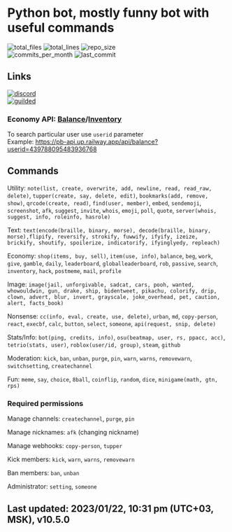 # Python bot, mostly funny bot with useful commands

![total_files](https://img.shields.io/github/directory-file-count/1randomguyspecial/pythonbot?label=total%20files) ![total_lines](https://img.shields.io/tokei/lines/github/1randomguyspecial/pythonbot) ![repo_size](https://img.shields.io/github/repo-size/1randomguyspecial/pythonbot) \
![commits_per_month](https://img.shields.io/github/commit-activity/m/1randomguyspecial/pythonbot)  ![last_commit](https://img.shields.io/github/last-commit/1randomguyspecial/pythonbot/main)

## Links

[![discord](https://img.shields.io/discord/910131051320475648?color=5865F2&label=Support%20server&logo=discord&logoColor=white)](https://discord.gg/jRK82RNx73) \
[![guilded](https://img.shields.io/badge/Guilded%20Support%20server-keNWeOPp-yellow)](https://www.guilded.gg/i/keNWeOPp?cid=bec0dc7b-4b97-41c7-aaa4-513d3e53f5e7&intent=chat)

### Economy API: [Balance](https://pb-api.up.railway.app/balance)/[Inventory](https://pb-api.up.railway.app/api/inventory)

To search particular user use `userid` parameter \
Example: <https://pb-api.up.railway.app/api/balance?userid=439788095483936768>

## Commands

Utility: `note(list, create, overwrite, add, newline, read, read_raw, delete)`, `tupper(create, say, delete, edit)`, `bookmarks(add, remove, show)`, `qrcode(create, read)`, `find(user, member)`, `embed`, `sendemoji`, `screenshot`, `afk`, `suggest`, `invite`, `whois`, `emoji`, `poll`, `quote`, `server(whois, suggest, info, roleinfo, hasrole)`

Text: `text(encode(braille, binary, morse), decode(braille, binary, morse),flipify, reversify, strokify, fuwwify, ifyify, izeize, brickify, shoutify, spoilerize, indicatorify, ifyinglyedy, repleach)`

Economy: `shop(items, buy, sell)`, `item(use, info)`, `balance`, `beg`, `work`, `give`, `gamble`, `daily`, `leaderboard`, `globalleaderboard`, `rob`, `passive`, `search`, `inventory`, `hack`, `postmeme`, `mail`, `profile`

Image: `image(jail, unforgivable, sadcat, cars, pooh, wanted, whowouldwin, gun, drake, ship, bidentweet, pikachu, colorify, drip, clown, advert, blur, invert, grayscale, joke_overhead, pet, caution, alert, facts_book)`

Nonsense: `cc(info, eval, create, use, delete)`, `urban`, `md`, `copy-person`, `react`, `execbf`, `calc`, `button`, `select`, `someone`, `api(request, snip, delete)`

Stats/Info: `bot(ping, credits, info)`, `osu(beatmap, user, rs, ppacc, acc)`, `tetrio(stats, user)`, `roblox(user/id, group)`, `steam`, `github`

Moderation: `kick`, `ban`, `unban`, `purge`, `pin`, `warn`, `warns`, `removewarn`, `switchsetting`, `createchannel`

Fun: `meme`, `say`, `choice`, `8ball`, `coinflip`, `random`, `dice`, `minigame(math, gtn, rps)`

### Required permissions

Manage channels: `createchannel`, `purge`, `pin`

Manage nicknames: `afk` (changing nickname)

Manage webhooks: `copy-person`, `tupper`

Kick members: `kick`, `warn`, `warns`, `removewarn`

Ban members: `ban`, `unban`

Administrator: `setting`, `someone`

## Last updated: 2023/01/22, 10:31 pm (UTC+03, MSK), v10.5.0
